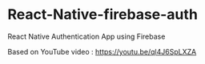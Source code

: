 # React-Native-firebase-auth

React Native Authentication App using Firebase 

Based on YouTube video : https://youtu.be/ql4J6SpLXZA
